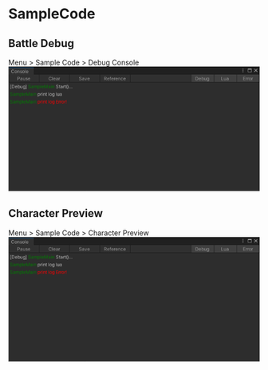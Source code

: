 # SampleCode

## Battle Debug
Menu > Sample Code > Debug Console
![](Console_Screenshot.png)

## Character Preview
Menu > Sample Code > Character Preview
![](Console_Screenshot.png)